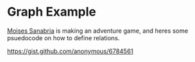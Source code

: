 # Graph Example

[Moises Sanabria](/ep/profile/v6pSS8EP8fM) is making an adventure game, and heres some psuedocode on how to define relations.

[](https://gist.github.com/anonymous/6784561)https://gist.github.com/anonymous/6784561